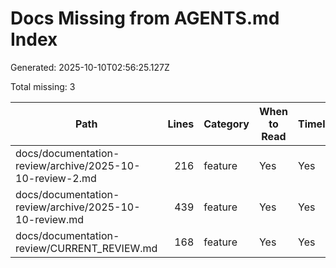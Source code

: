 # Docs Missing from AGENTS.md Index

Generated: 2025-10-10T02:56:25.127Z

Total missing: 3

| Path | Lines | Category | When to Read | Timely |
| --- | ---: | --- | --- | --- |
| docs/documentation-review/archive/2025-10-10-review-2.md | 216 | feature | Yes | Yes |
| docs/documentation-review/archive/2025-10-10-review.md | 439 | feature | Yes | Yes |
| docs/documentation-review/CURRENT_REVIEW.md | 168 | feature | Yes | Yes |